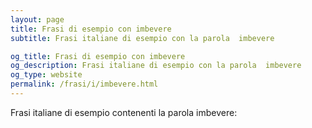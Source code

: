 ```yaml
---
layout: page
title: Frasi di esempio con imbevere 
subtitle: Frasi italiane di esempio con la parola  imbevere

og_title: Frasi di esempio con imbevere 
og_description: Frasi italiane di esempio con la parola  imbevere
og_type: website
permalink: /frasi/i/imbevere.html
---
```


Frasi italiane di esempio contenenti la parola imbevere:


